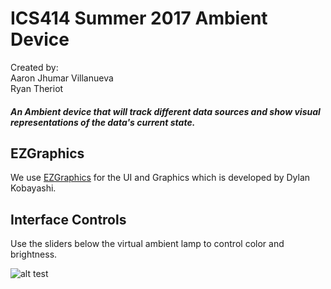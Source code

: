 # ICS414 Summer 2017 Ambient Device
Created by:  
Aaron Jhumar Villanueva  
Ryan Theriot

##### An Ambient device that will track different data sources and show visual representations of the data's current state.

## EZGraphics
We use [EZGraphics](http://www2.hawaii.edu/~dylank/ics111/) for the UI and Graphics which is developed by Dylan Kobayashi.

## Interface Controls
Use the sliders below the virtual ambient lamp to control color and brightness.  

![alt test](hhttps://raw.githubusercontent.com/aaronvil/ICS414_ambient/comments-tests/doc/images/assignment1.png)